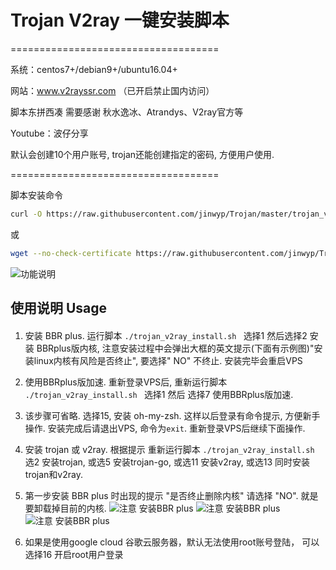 # Trojan V2ray 一键安装脚本

====================================

系统：centos7+/debian9+/ubuntu16.04+

网站：www.v2rayssr.com （已开启禁止国内访问）

脚本东拼西凑 需要感谢 秋水逸冰、Atrandys、V2ray官方等

Youtube：波仔分享

默认会创建10个用户账号, trojan还能创建指定的密码, 方便用户使用.

====================================

脚本安装命令

```bash
curl -O https://raw.githubusercontent.com/jinwyp/Trojan/master/trojan_v2ray_install.sh && chmod +x trojan_v2ray_install.sh && ./trojan_v2ray_install.sh

```

或

```bash
wget --no-check-certificate https://raw.githubusercontent.com/jinwyp/Trojan/master/trojan_v2ray_install.sh && chmod +x trojan_v2ray_install.sh && ./trojan_v2ray_install.sh

```




![功能说明](https://github.com/jinwyp/Trojan/blob/master/readme.png?raw=true)


## 使用说明 Usage 

####

1. 安装 BBR plus. 运行脚本 ```./trojan_v2ray_install.sh ``` 选择1 然后选择2 安装 BBRplus版内核, 注意安装过程中会弹出大框的英文提示(下面有示例图)"安装linux内核有风险是否终止", 要选择" NO" 不终止. 安装完毕会重启VPS
2. 使用BBRplus版加速. 重新登录VPS后, 重新运行脚本 ```./trojan_v2ray_install.sh ```  选择1 然后 选择7 使用BBRplus版加速. 
3. 该步骤可省略. 选择15, 安装 oh-my-zsh. 这样以后登录有命令提示, 方便新手操作. 安装完成后请退出VPS, 命令为```exit```.  重新登录VPS后继续下面操作. 
4. 安装 trojan 或 v2ray. 根据提示 重新运行脚本 ```./trojan_v2ray_install.sh ```  选2 安装trojan, 或选5 安装trojan-go, 或选11 安装v2ray, 或选13 同时安装trojan和v2ray.


5. 第一步安装 BBR plus 时出现的提示 "是否终止删除内核" 请选择 "NO". 就是要卸载掉目前的内核. 
![注意 安装BBR plus](https://github.com/jinwyp/Trojan/blob/master/debian.jpg?raw=true)
![注意 安装BBR plus](https://github.com/jinwyp/Trojan/blob/master/kernel.png?raw=true)
![注意 安装BBR plus](https://github.com/jinwyp/Trojan/blob/master/ubuntu.png?raw=true)


6. 如果是使用google cloud 谷歌云服务器，默认无法使用root账号登陆， 可以选择16 开启root用户登录

